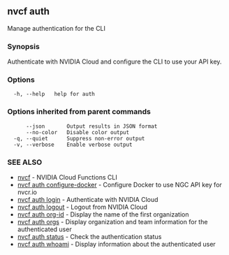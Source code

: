 ## nvcf auth

Manage authentication for the CLI

### Synopsis

Authenticate with NVIDIA Cloud and configure the CLI to use your API key.

### Options

```
  -h, --help   help for auth
```

### Options inherited from parent commands

```
      --json       Output results in JSON format
      --no-color   Disable color output
  -q, --quiet      Suppress non-error output
  -v, --verbose    Enable verbose output
```

### SEE ALSO

* [nvcf](nvcf.md)	 - NVIDIA Cloud Functions CLI
* [nvcf auth configure-docker](nvcf_auth_configure-docker.md)	 - Configure Docker to use NGC API key for nvcr.io
* [nvcf auth login](nvcf_auth_login.md)	 - Authenticate with NVIDIA Cloud
* [nvcf auth logout](nvcf_auth_logout.md)	 - Logout from NVIDIA Cloud
* [nvcf auth org-id](nvcf_auth_org-id.md)	 - Display the name of the first organization
* [nvcf auth orgs](nvcf_auth_orgs.md)	 - Display organization and team information for the authenticated user
* [nvcf auth status](nvcf_auth_status.md)	 - Check the authentication status
* [nvcf auth whoami](nvcf_auth_whoami.md)	 - Display information about the authenticated user


